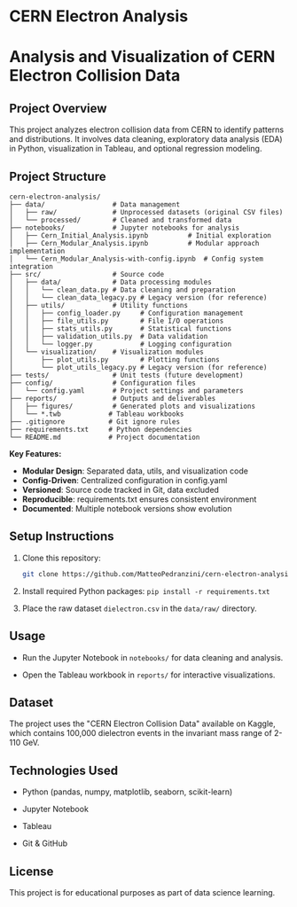 # CERN Electron Analysis

# Analysis and Visualization of CERN Electron Collision Data



## Project Overview

This project analyzes electron collision data from CERN to identify patterns and distributions. It involves data cleaning, exploratory data analysis (EDA) in Python, visualization in Tableau, and optional regression modeling.



## Project Structure

```
cern-electron-analysis/
├── data/                 # Data management
│   ├── raw/              # Unprocessed datasets (original CSV files)
│   └── processed/        # Cleaned and transformed data
├── notebooks/            # Jupyter notebooks for analysis
│   ├── Cern_Initial_Analysis.ipynb          # Initial exploration
│   ├── Cern_Modular_Analysis.ipynb          # Modular approach implementation  
│   └── Cern_Modular_Analysis-with-config.ipynb  # Config system integration
├── src/                  # Source code
│   ├── data/             # Data processing modules
│   │   └── clean_data.py # Data cleaning and preparation
│   │   └── clean_data_legacy.py # Legacy version (for reference)
│   ├── utils/            # Utility functions
│   │   ├── config_loader.py     # Configuration management
│   │   ├── file_utils.py        # File I/O operations
│   │   ├── stats_utils.py       # Statistical functions
│   │   ├── validation_utils.py  # Data validation
│   │   └── logger.py            # Logging configuration
│   └── visualization/    # Visualization modules
│       ├── plot_utils.py        # Plotting functions
│       └── plot_utils_legacy.py # Legacy version (for reference)
├── tests/                # Unit tests (future development)
├── config/               # Configuration files
│   └── config.yaml       # Project settings and parameters
├── reports/              # Outputs and deliverables
│   ├── figures/          # Generated plots and visualizations
│   └── *.twb            # Tableau workbooks
├── .gitignore           # Git ignore rules
├── requirements.txt     # Python dependencies
└── README.md            # Project documentation
```

**Key Features:**
- **Modular Design**: Separated data, utils, and visualization code
- **Config-Driven**: Centralized configuration in config.yaml
- **Versioned**: Source code tracked in Git, data excluded
- **Reproducible**: requirements.txt ensures consistent environment
- **Documented**: Multiple notebook versions show evolution

## Setup Instructions

1. Clone this repository:
   ```bash
   git clone https://github.com/MatteoPedranzini/cern-electron-analysis.git

2. Install required Python packages: `pip install -r requirements.txt`

3. Place the raw dataset `dielectron.csv` in the `data/raw/` directory.



## Usage

- Run the Jupyter Notebook in `notebooks/` for data cleaning and analysis.

- Open the Tableau workbook in `reports/` for interactive visualizations.

## Dataset
The project uses the "CERN Electron Collision Data" available on Kaggle, which contains 100,000 dielectron events in the invariant mass range of 2-110 GeV.

## Technologies Used
- Python (pandas, numpy, matplotlib, seaborn, scikit-learn)

- Jupyter Notebook

- Tableau

- Git & GitHub

## License
This project is for educational purposes as part of data science learning.



